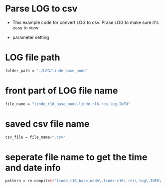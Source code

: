 # Parse LOG to csv
* This example code for convert LOG to csv. Prase LOG to make sure it's easy to view

* parameter setting
# LOG file path
```bash
folder_path = "./LOG/linde_base_node"
```
# front part of LOG file name
```bash
file_name = "linde_r16_base_node.linde-r16.ros.log.INFO"
```
# saved csv file name
```bash
csv_file = file_name+".csv"
```
# seperate file name to get the time and date info
```bash
pattern = re.compile(r"linde_r16_base_node\.linde-r16\.ros\.log\.INFO\.(\d{8}-\d{6}\.\d+)")
```